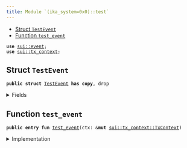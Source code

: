 ```yaml
---
title: Module `(ika_system=0x0)::test`
---
```




-  [Struct `TestEvent`](#(ika_system=0x0)_test_TestEvent)
-  [Function `test_event`](#(ika_system=0x0)_test_test_event)


<pre><code><b>use</b> <a href="../../sui/event.md#sui_event">sui::event</a>;
<b>use</b> <a href="../../sui/tx_context.md#sui_tx_context">sui::tx_context</a>;
</code></pre>



<a name="(ika_system=0x0)_test_TestEvent"></a>

## Struct `TestEvent`



<pre><code><b>public</b> <b>struct</b> <a href="../ika_system/test.md#(ika_system=0x0)_test_TestEvent">TestEvent</a> <b>has</b> <b>copy</b>, drop
</code></pre>



<details>
<summary>Fields</summary>


<dl>
<dt>
<code>sender: <b>address</b></code>
</dt>
<dd>
</dd>
<dt>
<code>tx_hash: vector&lt;u8&gt;</code>
</dt>
<dd>
</dd>
<dt>
<code>epoch: u64</code>
</dt>
<dd>
</dd>
<dt>
<code>epoch_timestamp_ms: u64</code>
</dt>
<dd>
</dd>
</dl>


</details>

<a name="(ika_system=0x0)_test_test_event"></a>

## Function `test_event`



<pre><code><b>public</b> <b>entry</b> <b>fun</b> <a href="../ika_system/test.md#(ika_system=0x0)_test_test_event">test_event</a>(ctx: &<b>mut</b> <a href="../../sui/tx_context.md#sui_tx_context_TxContext">sui::tx_context::TxContext</a>)
</code></pre>



<details>
<summary>Implementation</summary>


<pre><code><b>public</b> <b>entry</b> <b>fun</b> <a href="../ika_system/test.md#(ika_system=0x0)_test_test_event">test_event</a>(ctx: &<b>mut</b> TxContext) {
    event::emit(<a href="../ika_system/test.md#(ika_system=0x0)_test_TestEvent">TestEvent</a> {
        sender: ctx.sender(),
        tx_hash: *ctx.digest(),
        epoch: ctx.epoch(),
        epoch_timestamp_ms: ctx.epoch_timestamp_ms(),
    });
}
</code></pre>



</details>
